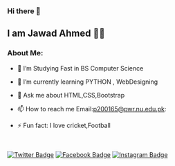 ### Hi there 👋

## I am Jawad Ahmed 👨‍💻


### About Me:

- 🔭 I’m Studying Fast in BS Computer Science
- 🌱 I’m currently learning PYTHON , WebDesigning


- 💬 Ask me about HTML,CSS,Bootstrap
- 📫 How to reach me Email:p200165@pwr.nu.edu.pk:


- ⚡ Fun fact: I love cricket,Football 

<br>

[![Twitter Badge](https://img.shields.io/badge/-Jawad%20Ahmed-1ca0f1?style=flat-square&logo=twitter&logoColor=white&link=https://twitter.com/muucaadle)](https://twitter.com/muucaadle) 
[![Facebook Badge](https://img.shields.io/badge/-Jawad%20Ahmed-blue?style=flat-square&logo=Facebook&logoColor=white&link=https://twitter.com/_hoonnete)](https://web.facebook.com/profile.php?id=100049580945122) 
[![Instagram Badge](https://img.shields.io/badge/-Jawad%20Ahmed-red?style=flat-square&logo=Instagram&logoColor=yellow&link=https://instagram.com)](https://www.instagram.com/muucaadle/)
